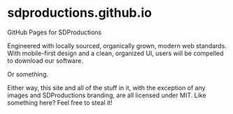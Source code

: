 # sdproductions.github.io

GitHub Pages for SDProductions

Engineered with locally sourced, organically grown, modern web standards. With mobile-first design and a clean, organized UI, users will be compelled to download our software.

Or something.

Either way, this site and all of the stuff in it, with the exception of any images and SDProductions branding, are all licensed under MIT. Like something here? Feel free to steal it!